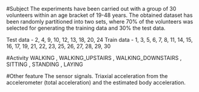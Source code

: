#Subject
The experiments have been carried out with a group of 30 volunteers within an age bracket of 19-48 years.
The obtained dataset has been randomly partitioned into two sets, where 70% of the volunteers was selected for generating the training data and 30% the test data. 

Test data - 2, 4, 9, 10, 12, 13, 18, 20, 24
Train data - 1, 3, 5, 6, 7, 8, 11, 14, 15, 16, 17, 19, 21, 22, 23, 25, 26, 27, 28, 29, 30

#Activity
WALKING
, WALKING_UPSTAIRS
, WALKING_DOWNSTAIRS
, SITTING
, STANDING
, LAYING

#Other feature
The sensor signals. Triaxial acceleration from the accelerometer (total acceleration) and the estimated body acceleration. 